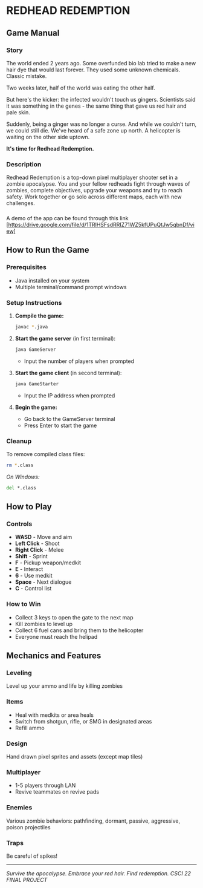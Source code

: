 # REDHEAD REDEMPTION

## Game Manual

### Story

The world ended 2 years ago. Some overfunded bio lab tried to make a new hair dye that would last forever. They used some unknown chemicals. Classic mistake.

Two weeks later, half of the world was eating the other half.

But here's the kicker: the infected wouldn't touch us gingers. Scientists said it was something in the genes - the same thing that gave us red hair and pale skin.

Suddenly, being a ginger was no longer a curse. And while we couldn't turn, we could still die. We've heard of a safe zone up north. A helicopter is waiting on the other side uptown.

**It's time for Redhead Redemption.**

### Description

Redhead Redemption is a top-down pixel multiplayer shooter set in a zombie apocalypse. You and your fellow redheads fight through waves of zombies, complete objectives, upgrade your weapons and try to reach safety. Work together or go solo across different maps, each with new challenges.

###
A demo of the app can be found through this link [https://drive.google.com/file/d/1TRlHSFsdRRIZ71WZ5kfUPuQtJw5qbnDf/view]

## How to Run the Game

### Prerequisites

- Java installed on your system
- Multiple terminal/command prompt windows

### Setup Instructions

1. **Compile the game:**

   ```bash
   javac *.java
   ```

2. **Start the game server** (in first terminal):

   ```bash
   java GameServer
   ```

   - Input the number of players when prompted

3. **Start the game client** (in second terminal):

   ```bash
   java GameStarter
   ```

   - Input the IP address when prompted

4. **Begin the game:**
   - Go back to the GameServer terminal
   - Press Enter to start the game

### Cleanup

To remove compiled class files:

```bash
rm *.class
```

_On Windows:_

```cmd
del *.class
```

## How to Play

### Controls

- **WASD** - Move and aim
- **Left Click** - Shoot
- **Right Click** - Melee
- **Shift** - Sprint
- **F** - Pickup weapon/medkit
- **E** - Interact
- **6** - Use medkit
- **Space** - Next dialogue
- **C** - Control list

### How to Win

- Collect 3 keys to open the gate to the next map
- Kill zombies to level up
- Collect 6 fuel cans and bring them to the helicopter
- Everyone must reach the helipad

## Mechanics and Features

### Leveling

Level up your ammo and life by killing zombies

### Items

- Heal with medkits or area heals
- Switch from shotgun, rifle, or SMG in designated areas
- Refill ammo

### Design

Hand drawn pixel sprites and assets (except map tiles)

### Multiplayer

- 1-5 players through LAN
- Revive teammates on revive pads

### Enemies

Various zombie behaviors: pathfinding, dormant, passive, aggressive, poison projectiles

### Traps

Be careful of spikes!

---

_Survive the apocalypse. Embrace your red hair. Find redemption._
_CSCI 22 FINAL PROJECT_
